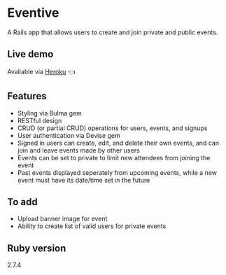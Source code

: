# Eventive

A Rails app that allows users to create and join private and public events.

## Live demo

Avaliable via [Heroku](https://fathomless-fortress-42804.herokuapp.com/) 👈

## Features

- Styling via Bulma gem
- RESTful design
- CRUD (or partial CRUD) operations for users, events, and signups
- User authentication via Devise gem
- Signed in users can create, edit, and delete their own events, and can join and leave events made by other users
- Events can be set to private to limit new attendees from joining the event
- Past events displayed seperately from upcoming events, while a new event must have its date/time set in the future

## To add

- Upload banner image for event
- Ability to create list of valid users for private events

## Ruby version

2.7.4